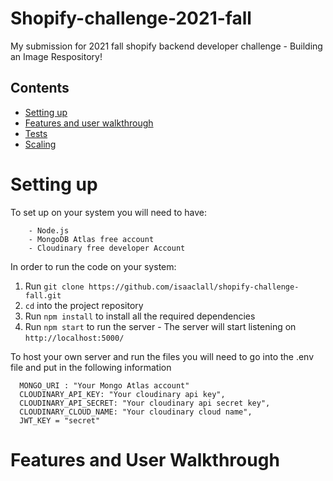 # Shopify-challenge-2021-fall
My submission for 2021 fall shopify backend developer challenge - Building an Image Respository!


## Contents
  - [Setting up](#setting-up)
  - [Features and user walkthrough](#Features-and-User-Walkthrough)
  - [Tests](#testing)
  - [Scaling](#next-steps)


# Setting up

To set up on your system you will need to have:

```
    - Node.js
    - MongoDB Atlas free account
    - Cloudinary free developer Account
```

In order to run the code on your system: 
1. Run `git clone https://github.com/isaaclall/shopify-challenge-fall.git`  
2. `cd` into the project repository  
3. Run `npm install` to install all the required dependencies
4. Run `npm start` to run the server - The server will start listening on `http://localhost:5000/`

To host your own server and run the files you will need to go into the .env file and put in the following information

```
  MONGO_URI : "Your Mongo Atlas account"
  CLOUDINARY_API_KEY: "Your cloudinary api key",
  CLOUDINARY_API_SECRET: "Your cloudinary api secret key",
  CLOUDINARY_CLOUD_NAME: "Your cloudinary cloud name",
  JWT_KEY = "secret"

```

# Features and User Walkthrough











